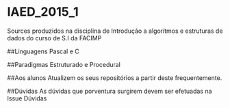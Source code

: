 # IAED_2015_1
Sources produzidos na disciplina de Introdução a algorítmos e estruturas de dados do curso de S.I da FACIMP

##Linguagens
Pascal e C

##Paradigmas
Estruturado e Procedural

##Aos alunos
Atualizem os seus repositórios a partir deste frequentemente.

##Dúvidas
As dúvidas que porventura surgirem devem ser efetuadas na Issue Dúvidas
